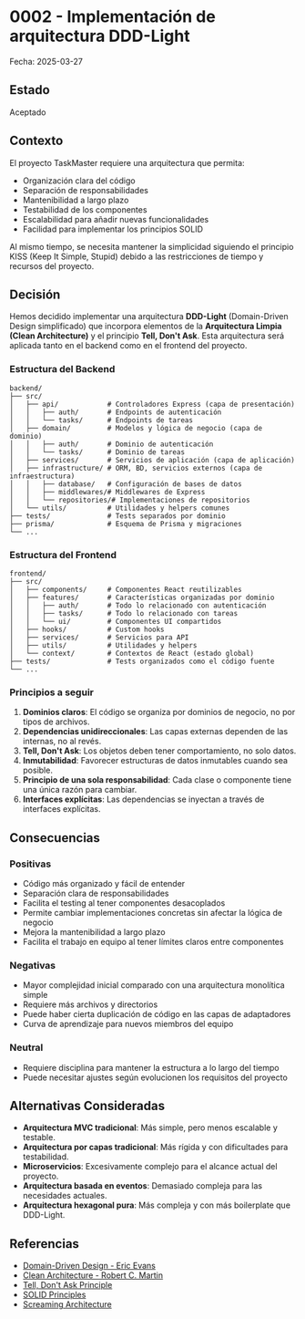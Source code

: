 # 0002 - Implementación de arquitectura DDD-Light

Fecha: 2025-03-27

## Estado

Aceptado

## Contexto

El proyecto TaskMaster requiere una arquitectura que permita:
- Organización clara del código
- Separación de responsabilidades
- Mantenibilidad a largo plazo
- Testabilidad de los componentes
- Escalabilidad para añadir nuevas funcionalidades
- Facilidad para implementar los principios SOLID

Al mismo tiempo, se necesita mantener la simplicidad siguiendo el principio KISS (Keep It Simple, Stupid) debido a las restricciones de tiempo y recursos del proyecto.

## Decisión

Hemos decidido implementar una arquitectura **DDD-Light** (Domain-Driven Design simplificado) que incorpora elementos de la **Arquitectura Limpia (Clean Architecture)** y el principio **Tell, Don't Ask**. Esta arquitectura será aplicada tanto en el backend como en el frontend del proyecto.

### Estructura del Backend

```
backend/
├── src/
│   ├── api/            # Controladores Express (capa de presentación)
│   │   ├── auth/       # Endpoints de autenticación
│   │   └── tasks/      # Endpoints de tareas
│   ├── domain/         # Modelos y lógica de negocio (capa de dominio)
│   │   ├── auth/       # Dominio de autenticación
│   │   └── tasks/      # Dominio de tareas
│   ├── services/       # Servicios de aplicación (capa de aplicación)
│   ├── infrastructure/ # ORM, BD, servicios externos (capa de infraestructura)
│   │   ├── database/   # Configuración de bases de datos
│   │   ├── middlewares/# Middlewares de Express
│   │   └── repositories/# Implementaciones de repositorios
│   └── utils/          # Utilidades y helpers comunes
├── tests/              # Tests separados por dominio
├── prisma/             # Esquema de Prisma y migraciones
└── ...
```

### Estructura del Frontend

```
frontend/
├── src/
│   ├── components/     # Componentes React reutilizables
│   ├── features/       # Características organizadas por dominio
│   │   ├── auth/       # Todo lo relacionado con autenticación
│   │   ├── tasks/      # Todo lo relacionado con tareas
│   │   └── ui/         # Componentes UI compartidos
│   ├── hooks/          # Custom hooks
│   ├── services/       # Servicios para API
│   ├── utils/          # Utilidades y helpers
│   └── context/        # Contextos de React (estado global)
├── tests/              # Tests organizados como el código fuente
└── ...
```

### Principios a seguir

1. **Dominios claros**: El código se organiza por dominios de negocio, no por tipos de archivos.
2. **Dependencias unidireccionales**: Las capas externas dependen de las internas, no al revés.
3. **Tell, Don't Ask**: Los objetos deben tener comportamiento, no solo datos.
4. **Inmutabilidad**: Favorecer estructuras de datos inmutables cuando sea posible.
5. **Principio de una sola responsabilidad**: Cada clase o componente tiene una única razón para cambiar.
6. **Interfaces explícitas**: Las dependencias se inyectan a través de interfaces explícitas.

## Consecuencias

### Positivas

* Código más organizado y fácil de entender
* Separación clara de responsabilidades
* Facilita el testing al tener componentes desacoplados
* Permite cambiar implementaciones concretas sin afectar la lógica de negocio
* Mejora la mantenibilidad a largo plazo
* Facilita el trabajo en equipo al tener límites claros entre componentes

### Negativas

* Mayor complejidad inicial comparado con una arquitectura monolítica simple
* Requiere más archivos y directorios
* Puede haber cierta duplicación de código en las capas de adaptadores
* Curva de aprendizaje para nuevos miembros del equipo

### Neutral

* Requiere disciplina para mantener la estructura a lo largo del tiempo
* Puede necesitar ajustes según evolucionen los requisitos del proyecto

## Alternativas Consideradas

* **Arquitectura MVC tradicional**: Más simple, pero menos escalable y testable.
* **Arquitectura por capas tradicional**: Más rígida y con dificultades para testabilidad.
* **Microservicios**: Excesivamente complejo para el alcance actual del proyecto.
* **Arquitectura basada en eventos**: Demasiado compleja para las necesidades actuales.
* **Arquitectura hexagonal pura**: Más compleja y con más boilerplate que DDD-Light.

## Referencias

* [Domain-Driven Design - Eric Evans](https://domainlanguage.com/ddd/)
* [Clean Architecture - Robert C. Martin](https://blog.cleancoder.com/uncle-bob/2012/08/13/the-clean-architecture.html)
* [Tell, Don't Ask Principle](https://martinfowler.com/bliki/TellDontAsk.html)
* [SOLID Principles](https://en.wikipedia.org/wiki/SOLID)
* [Screaming Architecture](https://blog.cleancoder.com/uncle-bob/2011/09/30/Screaming-Architecture.html)
